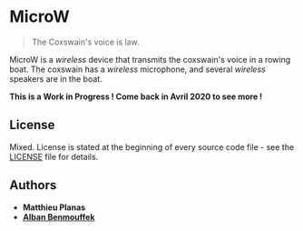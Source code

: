 # MicroW

>  The Coxswain's voice is law.

 MicroW is a *wireless* device that transmits the coxswain's voice in a rowing boat. The coxswain has a *wireless* microphone, and several *wireless* speakers are in the boat.

**This is a Work in Progress ! Come back in Avril 2020 to see more !**


## License

Mixed. License is stated at the beginning of every source code file - see the [LICENSE](LICENSE.md) file for details.

## Authors

* **Matthieu Planas**
* [**Alban Benmouffek**](https://github.com/sonibla)

